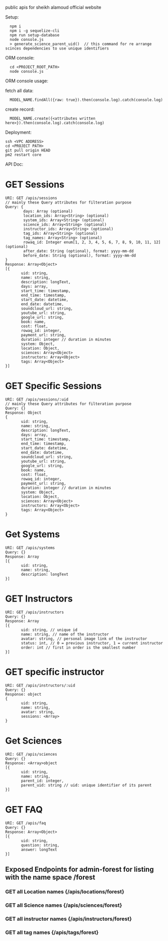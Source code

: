 public apis for sheikh alamoud official website

Setup:

      npm i
      npm i -g sequelize-cli
      npm run setup-database
      node console.js
      > generate_science_parent_uid()  // this command for re arrange scinces dependencies to use unique identifiers

ORM console:

      cd <PROJECT_ROOT_PATH>
      node console.js

ORM console usage:

  fetch all data:

      MODEL_NAME.findAll({raw: true}).then(console.log).catch(console.log)

  create record:

      MODEL_NAME.create({<attributes written here>}).then(console.log).catch(console.log)


Deployment:

    ssh <VPC ADDRESS>
    cd <PROJECT PATH>
    git pull origin HEAD
    pm2 restart core

API Doc:

# GET Sessions

```
URI: GET /apis/sessions
// mainly these Query attributes for filteration purpose
Query: {
        days: Array (optional)
        location_ids: Array<String> (optional)
        system_ids: Array<String> (optional)
        science_ids: Array<String> (optional)
        instructor_ids: Array<String> (optional)
        tag_ids: Array<String> (optional)
        tag_names: Array<String> (optional)
        rowaq_id: Integer enum[1, 2, 3, 4, 5, 6, 7, 8, 9, 10, 11, 12] (optional)
        after_date: String (optional), format: yyyy-mm-dd
        before_date: String (optional), format: yyyy-mm-dd
}
Response: Array<Object>
[{
       uid: string,
       name: string,
       description: longText,
       days: array,
       start_time: timestamp,
       end_time: timestamp,
       start_date: datetime,
       end_date: datetime,
       soundcloud_url: string,
       youtube_url: string,
       google_url: string,
       book: name,
       cost: float,
       rowaq_id: integer,
       payment_url: string,
       duration: integer // duration in minutes
       system: Object,
       location: Object,
       sciences: Array<Object>
       instructors: Array<Object>
       tags: Array<Object>
}]
```

# GET Specific Sessions

```
URI: GET /apis/sessions/:uid
// mainly these Query attributes for filteration purpose
Query: {}
Response: Object
{
       uid: string,
       name: string,
       description: longText,
       days: array,
       start_time: timestamp,
       end_time: timestamp,
       start_date: datetime,
       end_date: datetime,
       soundcloud_url: string,
       youtube_url: string,
       google_url: string,
       book: name,
       cost: float,
       rowaq_id: integer,
       payment_url: string,
       duration: integer // duration in minutes
       system: Object,
       location: Object,
       sciences: Array<Object>
       instructors: Array<Object>
       tags: Array<Object>
}
```

# Get Systems

```
URI: GET /apis/systems
Query: {}
Response: Array
[{
       uid: string,
       name: string,
       description: longText
}]
```

# GET Instructors

```
URI: GET /apis/instructors
Query: {}
Response: Array
[{
       uid: string, // unique id
       name: string, // name of the instructor
       avatar: string, // personal image link of the instructor
       status: int, // 0 = previous instructor, 1 = current instructor
       order: int // first in order is the smallest number
}]
```
# GET specific instructor

```
URI: GET /apis/instructors/:uid
Query: {}
Response: object
{
       uid: string,
       name: string,
       avatar: string,
       sessions: <Array>
}
```

# Get Sciences

```
URI: GET /apis/sciences
Query: {}
Response: <Array>object
[{
       uid: string,
       name: string,
       parent_id: integer,
       parent_uid: string // uid: unique identifier of its parent
}]
```
# GET FAQ

```
URI: GET /apis/faq
Query: {}
Response: Array<Object>
[{
       uid: string,
       question: string,
       answer: longText
}]
```
## Exposed Endpoints for admin-forest for listing with the name space /forest
### GET all Location names {/apis/locations/forest}
### GET all Science names {/apis/sciences/forest}
### GET all instructor names {/apis/instructors/forest}
### GET all tag names {/apis/tags/forest}
